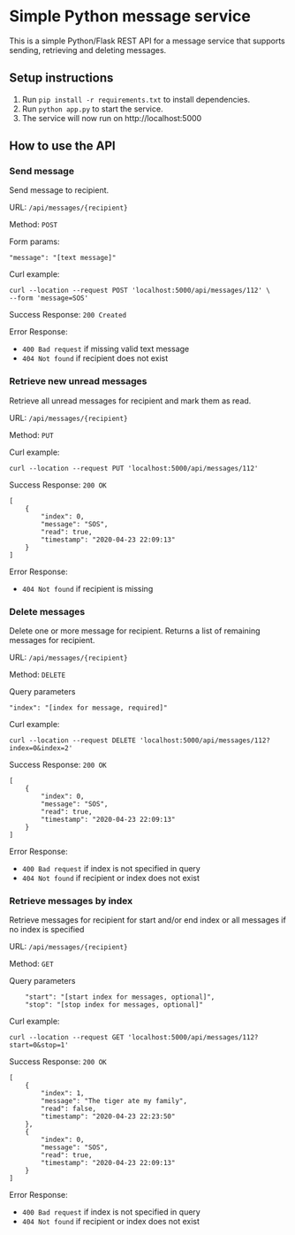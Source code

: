 # Simple Python message service

This is a simple Python/Flask REST API for a message service that supports sending, retrieving and deleting messages. 

## Setup instructions

1. Run `pip install -r requirements.txt` to install dependencies. 
3. Run `python app.py` to start the service. 
4. The service will now run on http://localhost:5000

## How to use the API

### Send message

Send message to recipient. 

URL: `/api/messages/{recipient}`

Method: `POST`

Form params: 

    "message": "[text message]"
    
Curl example: 

    curl --location --request POST 'localhost:5000/api/messages/112' \
    --form 'message=SOS'

Success Response: `200 Created`

Error Response: 

* `400 Bad request` if missing valid text message
* `404 Not found` if recipient does not exist


### Retrieve new unread messages

Retrieve all unread messages for recipient and mark them as read. 

URL: `/api/messages/{recipient}`

Method: `PUT`

Curl example: 

    curl --location --request PUT 'localhost:5000/api/messages/112'

Success Response: `200 OK`

    [
        {
            "index": 0,
            "message": "SOS",
            "read": true,
            "timestamp": "2020-04-23 22:09:13"
        }
    ]

Error Response: 

* `404 Not found` if recipient is missing



### Delete messages

Delete one or more message for recipient. Returns a list of remaining messages for recipient. 

URL: `/api/messages/{recipient}`

Method: `DELETE`

Query parameters

    "index": "[index for message, required]"

Curl example: 

    curl --location --request DELETE 'localhost:5000/api/messages/112?index=0&index=2'

Success Response: `200 OK`

    [
        {
            "index": 0,
            "message": "SOS",
            "read": true,
            "timestamp": "2020-04-23 22:09:13"
        }
    ]

Error Response: 

* `400 Bad request` if index is not specified in query
* `404 Not found` if recipient or index does not exist


### Retrieve messages by index

Retrieve messages for recipient for start and/or end index or all messages if no index is specified

URL: `/api/messages/{recipient}`

Method: `GET`

Query parameters

        "start": "[start index for messages, optional]",
        "stop": "[stop index for messages, optional]"

Curl example: 

    curl --location --request GET 'localhost:5000/api/messages/112?start=0&stop=1'

Success Response: `200 OK`

    [
        {
            "index": 1,
            "message": "The tiger ate my family",
            "read": false,
            "timestamp": "2020-04-23 22:23:50"
        },
        {
            "index": 0,
            "message": "SOS",
            "read": true,
            "timestamp": "2020-04-23 22:09:13"
        }
    ]

Error Response: 

* `400 Bad request` if index is not specified in query
* `404 Not found` if recipient or index does not exist
